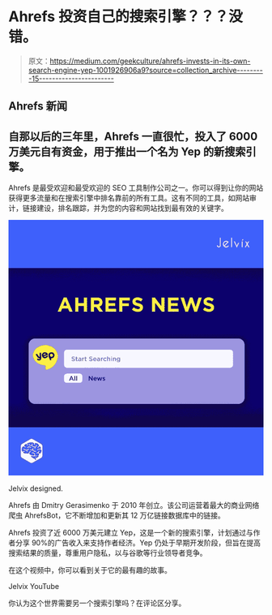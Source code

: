 # Ahrefs 投资自己的搜索引擎？？？没错。

> 原文：<https://medium.com/geekculture/ahrefs-invests-in-its-own-search-engine-yep-1001926906a9?source=collection_archive---------15----------------------->

## Ahrefs 新闻

## 自那以后的三年里，Ahrefs 一直很忙，投入了 6000 万美元自有资金，用于推出一个名为 Yep 的新搜索引擎。

Ahrefs 是最受欢迎和最受欢迎的 SEO 工具制作公司之一。你可以得到让你的网站获得更多流量和在搜索引擎中排名靠前的所有工具。这有不同的工具，如网站审计，链接建设，排名跟踪，并为您的内容和网站找到最有效的关键字。

![](img/d9cfe26bb7837e81b33d2f6e279aa4fa.png)

Jelvix designed.

Ahrefs 由 Dmitry Gerasimenko 于 2010 年创立。该公司运营着最大的商业网络爬虫 AhrefsBot，它不断增加和更新其 12 万亿链接数据库中的链接。

Ahrefs 投资了近 6000 万美元建立 Yep，这是一个新的搜索引擎，计划通过与作者分享 90%的广告收入来支持作者经济。Yep 仍处于早期开发阶段，但旨在提高搜索结果的质量，尊重用户隐私，以与谷歌等行业领导者竞争。

在这个视频中，你可以看到关于它的最有趣的故事。

Jelvix YouTube

你认为这个世界需要另一个搜索引擎吗？在评论区分享。